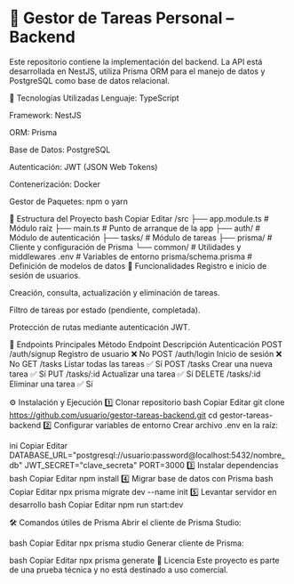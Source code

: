 <h1>📌 Gestor de Tareas Personal – Backend </h1>

Este repositorio contiene la implementación del backend.
La API está desarrollada en NestJS, utiliza Prisma ORM para el manejo de datos y PostgreSQL como base de datos relacional.

🚀 Tecnologías Utilizadas
Lenguaje: TypeScript

Framework: NestJS

ORM: Prisma

Base de Datos: PostgreSQL

Autenticación: JWT (JSON Web Tokens)

Contenerización: Docker

Gestor de Paquetes: npm o yarn

📂 Estructura del Proyecto
bash
Copiar
Editar
/src
 ├── app.module.ts         # Módulo raíz
 ├── main.ts               # Punto de arranque de la app
 ├── auth/                 # Módulo de autenticación
 ├── tasks/                # Módulo de tareas
 ├── prisma/               # Cliente y configuración de Prisma
 └── common/               # Utilidades y middlewares
.env                       # Variables de entorno
prisma/schema.prisma       # Definición de modelos de datos
🔑 Funcionalidades
Registro e inicio de sesión de usuarios.

Creación, consulta, actualización y eliminación de tareas.

Filtro de tareas por estado (pendiente, completada).

Protección de rutas mediante autenticación JWT.

📡 Endpoints Principales
Método	Endpoint	Descripción	Autenticación
POST	/auth/signup	Registro de usuario	❌ No
POST	/auth/login	Inicio de sesión	❌ No
GET	/tasks	Listar todas las tareas	✅ Sí
POST	/tasks	Crear una nueva tarea	✅ Sí
PUT	/tasks/:id	Actualizar una tarea	✅ Sí
DELETE	/tasks/:id	Eliminar una tarea	✅ Sí

⚙️ Instalación y Ejecución
1️⃣ Clonar repositorio
bash
Copiar
Editar
git clone https://github.com/usuario/gestor-tareas-backend.git
cd gestor-tareas-backend
2️⃣ Configurar variables de entorno
Crear archivo .env en la raíz:

ini
Copiar
Editar
DATABASE_URL="postgresql://usuario:password@localhost:5432/nombre_db"
JWT_SECRET="clave_secreta"
PORT=3000
3️⃣ Instalar dependencias
bash
Copiar
Editar
npm install
4️⃣ Migrar base de datos con Prisma
bash
Copiar
Editar
npx prisma migrate dev --name init
5️⃣ Levantar servidor en desarrollo
bash
Copiar
Editar
npm run start:dev

🛠 Comandos útiles de Prisma
Abrir el cliente de Prisma Studio:

bash
Copiar
Editar
npx prisma studio
Generar cliente de Prisma:

bash
Copiar
Editar
npx prisma generate
📄 Licencia
Este proyecto es parte de una prueba técnica y no está destinado a uso comercial.


